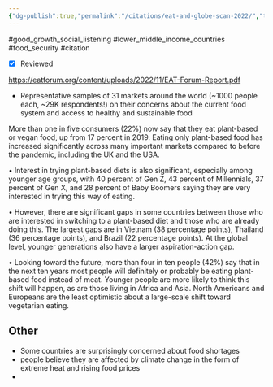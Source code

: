 ```yaml
---
{"dg-publish":true,"permalink":"/citations/eat-and-globe-scan-2022/","tags":["#good_growth_social_listening","#lower_middle_income_countries","#food_security","#citation"],"created":"2025-10-23T17:42:44.508+01:00","updated":"2025-10-23T18:06:08.782+01:00"}
---
```


#good_growth_social_listening #lower_middle_income_countries #food_security #citation 

- [x] Reviewed

https://eatforum.org/content/uploads/2022/11/EAT-Forum-Report.pdf

- Representative samples of 31 markets around the world (~1000 people each, ~29K respondents!) on their concerns about the current food system and access to healthy and sustainable food

More than one in five consumers (22%) now say that they eat plant-based or vegan food, up from 17 percent in 2019. Eating only plant-based food has increased significantly across many important markets compared to before the pandemic, including the UK and the USA.

• Interest in trying plant-based diets is also significant, especially among younger age groups, with 40 percent of Gen Z, 43 percent of Millennials, 37 percent of Gen X, and 28 percent of Baby Boomers saying they are very interested in trying this way of eating.

• However, there are significant gaps in some countries between those who are interested in switching to a plant-based diet and those who are already doing this. The largest gaps are in Vietnam (38 percentage points), Thailand (36 percentage points), and Brazil (22 percentage points). At the global level, younger generations also have a larger aspiration-action gap.

• Looking toward the future, more than four in ten people (42%) say that in the next ten years most people will definitely or probably be eating plant-based food instead of meat. Younger people are more likely to think this shift will happen, as are those living in Africa and Asia. North Americans and Europeans are
the least optimistic about a large-scale shift toward vegetarian eating.
## Other
- Some countries are surprisingly concerned about food shortages
- people believe they are affected by climate change in the form of extreme heat and rising food prices
- 